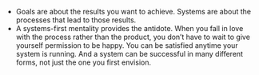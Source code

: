- Goals are about the results you want to achieve. Systems are about the processes that lead to those results.
- A systems-first mentality provides the antidote. When you fall in love with the process rather than the product, you don’t have to wait to give yourself permission to be happy. You can be satisfied anytime your system is running. And a system can be successful in many different forms, not just the one you first envision.

